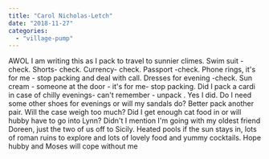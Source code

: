 ```yaml
---
title: "Carol Nicholas-Letch"
date: "2018-11-27"
categories: 
  - "village-pump"
---
```


AWOL I am writing this as I pack to travel to sunnier climes. Swim suit - check. Shorts- check. Currency- check. Passport -check. Phone rings, it's for me - stop packing and deal with call. Dresses for evening -check. Sun cream - someone at the door - it's for me- stop packing. Did I pack a cardi in case of chilly evenings- can't remember - unpack . Yes I did. Do I need some other shoes for evenings or will my sandals do? Better pack another pair. Will the case weigh too much? Did I get enough cat food in or will hubby have to go into Lynn? Didn't I mention I'm going with my oldest friend Doreen, just the two of us off to Sicily. Heated pools if the sun stays in, lots of roman ruins to explore and lots of lovely food and yummy cocktails. Hope hubby and Moses will cope without me
